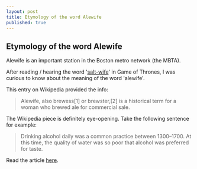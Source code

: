 ```yaml
---
layout: post
title: Etymology of the word Alewife
published: true
---
```


## Etymology of the word Alewife

Alewife is an important station in the Boston metro network (the MBTA).

After reading / hearing the word '[salt-wife](http://gameofthrones.wikia.com/wiki/Salt_wife)' in Game of Thrones, I was curious to know about the meaning of the word 'alewife'.

This entry on Wikipedia provided the info:

> Alewife, also brewess[1] or brewster,[2] is a historical term for a woman who brewed ale for commercial sale.

The Wikipedia piece is definitely eye-opening. Take the following sentence for example:

> Drinking alcohol daily was a common practice between 1300–1700. At this time, the quality of water was so poor that alcohol was preferred for taste.

Read the article [here](https://en.wikipedia.org/wiki/Alewife_(trade)).
